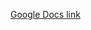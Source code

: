 [Google Docs link](https://docs.google.com/document/d/14LbkYwKM6m2wN3loeTz3flbhM1un5BYaOW_DfNo9czE/edit?usp=sharing)